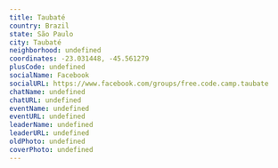 ```yaml
---
title: Taubaté
country: Brazil
state: São Paulo
city: Taubaté
neighborhood: undefined
coordinates: -23.031448, -45.561279
plusCode: undefined
socialName: Facebook
socialURL: https://www.facebook.com/groups/free.code.camp.taubate
chatName: undefined
chatURL: undefined
eventName: undefined
eventURL: undefined
leaderName: undefined
leaderURL: undefined
oldPhoto: undefined
coverPhoto: undefined
---
```

